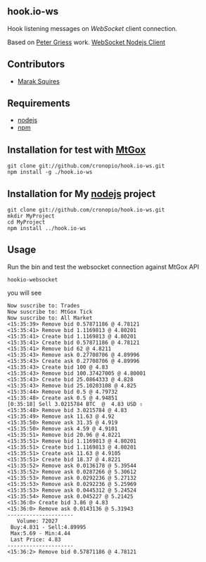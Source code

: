 ## hook.io-ws
Hook listening messages on *WebSocket* client connection.

Based on [Peter Griess](https://github.com/pgriess/node-websocket-client) work. [WebSocket Nodejs Client](https://github.com/pgriess/node-websocket-client)

## Contributors
 - [Marak Squires](http://github.com/marak)

## Requirements
 - [nodejs](http://nodejs.org)
 - [npm](http://npmjs.org)


## Installation for test with [MtGox](https://mtgox.com)
    git clone git://github.com/cronopio/hook.io-ws.git
    npm install -g ./hook.io-ws

## Installation for My [nodejs](http://nodejs.org) project
    git clone git://github.com/cronopio/hook.io-ws.git
    mkdir MyProject
    cd MyProject
    npm install ../hook.io-ws

## Usage
Run the bin and test the websocket connection against MtGox API

    hookio-websocket

you will see

    Now suscribe to: Trades
    Now suscribe to: MtGox Tick
    Now suscribe to: All Market
    <15:35:39> Remove bid 0.57871186 @ 4.78121
    <15:35:41> Remove bid 1.1169813 @ 4.80201
    <15:35:41> Create bid 1.1169813 @ 4.80201
    <15:35:41> Create bid 0.57871186 @ 4.78121
    <15:35:41> Remove bid 62 @ 4.8211
    <15:35:43> Remove ask 0.27708706 @ 4.89996
    <15:35:43> Create ask 0.27708706 @ 4.89996
    <15:35:43> Create bid 100 @ 4.83
    <15:35:43> Remove bid 100.37427005 @ 4.80001
    <15:35:43> Create bid 25.0864333 @ 4.828
    <15:35:43> Remove bid 25.10203108 @ 4.825
    <15:35:44> Remove bid 0.5 @ 4.79732
    <15:35:48> Create ask 0.5 @ 4.94851
    [0:35:18] Sell 3.0215784 BTC  @  4.83 USD ⇧ 
    <15:35:48> Remove bid 3.0215784 @ 4.83
    <15:35:49> Remove ask 11.63 @ 4.92
    <15:35:50> Remove ask 31.35 @ 4.919
    <15:35:50> Remove ask 4.59 @ 4.9101
    <15:35:51> Remove bid 20.96 @ 4.8221
    <15:35:51> Remove bid 1.1169813 @ 4.80201
    <15:35:51> Create bid 1.1169813 @ 4.80201
    <15:35:51> Create ask 11.63 @ 4.9105
    <15:35:51> Create bid 18.37 @ 4.8221
    <15:35:52> Remove ask 0.0136178 @ 5.39544
    <15:35:52> Remove ask 0.0287266 @ 5.30612
    <15:35:53> Remove ask 0.0292236 @ 5.27132
    <15:35:53> Remove ask 0.0292236 @ 5.25969
    <15:35:53> Remove ask 0.0445312 @ 5.24524
    <15:35:54> Remove ask 0.045227 @ 5.21425
    <15:36:0> Create bid 3.86 @ 4.83
    <15:36:0> Remove ask 0.0143136 @ 5.31943
    ---------------------
       Volume: 72027      
     Buy:4.831 - Sell:4.89995  
     Max:5.69 - Min:4.44   
     Last Price: 4.83    
    ---------------------
    <15:36:2> Remove bid 0.57871186 @ 4.78121